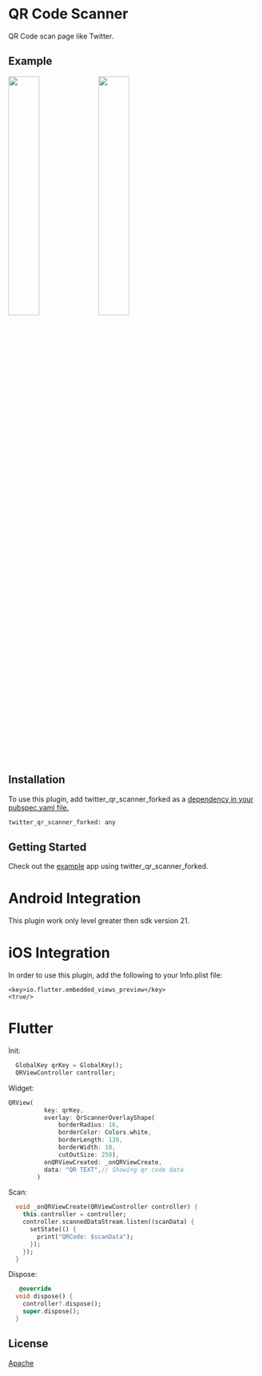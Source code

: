 # QR Code Scanner

QR Code scan page like Twitter.

## Example

<img src="https://raw.githubusercontent.com/Furkankyl/twitter_qr_scanner_forked/master/screen1.png" width="35%" />          <img src="https://raw.githubusercontent.com/Furkankyl/twitter_qr_scanner_forked/master/screen2.png" width="35%"  />

## Installation

To use this plugin, add twitter_qr_scanner_forked as a [dependency in your pubspec.yaml file.](https://flutter.dev/docs/development/packages-and-plugins/using-packages)

```bash
twitter_qr_scanner_forked: any
```

## Getting Started
Check out the [example](https://github.com/Furkankyl/twitter_qr_scanner_forked/tree/master/example) app using twitter_qr_scanner_forked.

# Android Integration

This plugin work only level greater then sdk version 21.

# iOS Integration
In order to use this plugin, add the following to your Info.plist file:

```plist
<key>io.flutter.embedded_views_preview</key>
<true/>

```




# Flutter
İnit:
``` dart
  GlobalKey qrKey = GlobalKey();
  QRViewController controller;

```

Widget:
``` dart
QRView(
          key: qrKey,
          overlay: QrScannerOverlayShape(
              borderRadius: 16,
              borderColor: Colors.white,
              borderLength: 120,
              borderWidth: 10,
              cutOutSize: 250),
          onQRViewCreated: _onQRViewCreate,
          data: "QR TEXT",// Showing qr code data
        )
```

Scan:
``` dart
  void _onQRViewCreate(QRViewController controller) {
    this.controller = controller;
    controller.scannedDataStream.listen((scanData) {
      setState(() {
        print("QRCode: $scanData");
      });
    });
  }
```
Dispose:
``` dart
   @override
  void dispose() {
    controller?.dispose();
    super.dispose();
  }

```

## License
[Apache](https://github.com/Furkankyl/twitter_qr_scanner_forked/blob/master/LICENSE)
